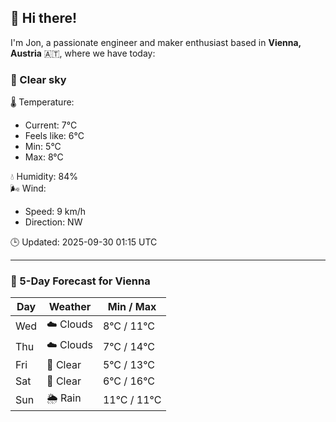 ## 👋 Hi there!

I'm Jon, a passionate engineer and maker enthusiast based in **Vienna, Austria** 🇦🇹, where we have today:

### 🌙 Clear sky 

🌡️ Temperature: 
* Current: 7°C
* Feels like: 6°C
* Min: 5°C 
* Max: 8°C  

💧 Humidity: 84%  
🌬️ Wind: 
* Speed: 9 km/h 
* Direction: NW  

🕒 Updated: 2025-09-30 01:15 UTC

---

### 📅 5-Day Forecast for Vienna

| Day | Weather | Min / Max |
|-----|---------|------------|
| Wed | ☁️ Clouds | 8°C / 11°C |
| Thu | ☁️ Clouds | 7°C / 14°C |
| Fri | 🌙 Clear | 5°C / 13°C |
| Sat | 🌙 Clear | 6°C / 16°C |
| Sun | 🌦️ Rain | 11°C / 11°C |
